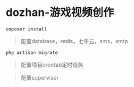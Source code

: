 # dozhan-游戏视频创作

`cmposer install`


> 配置database，redis，七牛云，sms，smtp

`php artisan migrate`

> 配置项目crontab定时任务

> 配置supervisor
